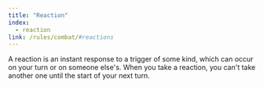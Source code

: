 ```yaml
---
title: "Reaction"
index:
  - reaction
link: /rules/combat/#reactions
---
```

A reaction is an instant response to a trigger of some kind, which can occur on your turn or on someone else's. When you take a reaction, you can't take another one until the start of your next turn.

